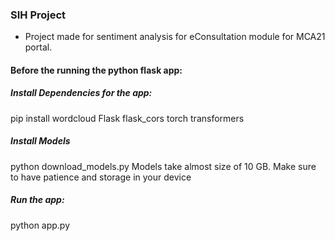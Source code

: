 ### SIH Project

- Project made for sentiment analysis for eConsultation module for MCA21 portal.

#### Before the running the python flask app:

##### Install Dependencies for the app:
pip install wordcloud Flask flask_cors torch transformers

##### Install Models
python download_models.py 
Models take almost size of 10 GB. Make sure to have patience and storage in your device

##### Run the app:
python app.py